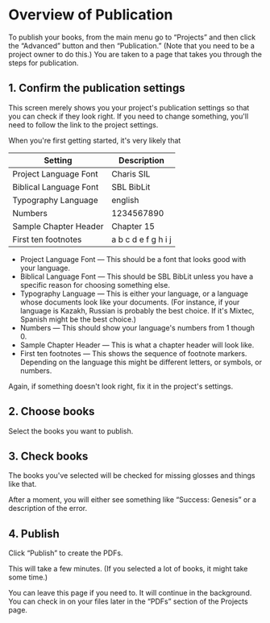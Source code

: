 # Overview of Publication

To publish your books, from the main menu go to “Projects” and then click the “Advanced” button and then “Publication.” (Note that you need to be a project owner to do this.) You are taken to a page that takes you through the steps for publication.

## 1. Confirm the publication settings
This screen merely shows you your project's publication settings so that you can check if they look right. If you need to change something, you'll need to follow the link to the project settings.

When you're first getting started, it's very likely that 


| Setting   | Description  |
|-------------------------|-------------|
| Project Language Font   | Charis SIL  |
| Biblical Language Font  | SBL BibLit  |
| Typography Language     | english     |
| Numbers                 | 1234567890  |
| Sample Chapter Header   | Chapter 15  |
| First ten footnotes     | a b c d e f g h i j |

- Project Language Font — This should be a font that looks good with your language.
- Biblical Language Font — This should be SBL BibLit unless you have a specific reason for choosing something else.
- Typography Language — This is either your language, or a language whose documents look like your documents. (For instance, if your language is Kazakh, Russian is probably the best choice. If it's Mixtec, Spanish might be the best choice.)
- Numbers — This should show your language's numbers from 1 though 0.
- Sample Chapter Header — This is what a chapter header will look like.
- First ten footnotes — This shows the sequence of footnote markers. Depending on the language this might be different letters, or symbols, or numbers.

Again, if something doesn't look right, fix it in the project's settings.

## 2. Choose books
Select the books you want to publish.

## 3. Check books
The books you've selected will be checked for missing glosses and things like that.

After a moment, you will either see something like “Success: Genesis” or a description of the error.

## 4. Publish
Click “Publish” to create the PDFs.

This will take a few minutes. (If you selected a lot of books, it might take some time.)

You can leave this page if you need to. It will continue in the background. You can check in on your files later in the “PDFs” section of the Projects page.